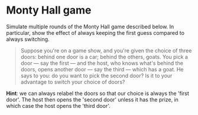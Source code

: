 # Monty Hall game

Simulate multiple rounds of the Monty Hall game described below. In particular, show the effect of always keeping the first guess compared to always switching.

> Suppose you're on a game show, and you're given the choice of three doors: behind one door is a car; behind the others, goats.
> You pick a door — say the first — and the host, who knows what's behind the doors, opens another door — say the third — which has a goat.
> He says to you: do you want to pick the second door? Is it to your advantage to switch your choice of doors?

**Hint**: we can always relabel the doors so that our choice is always the 'first door'. The host then opens the 'second door' unless it has the prize, in which case the host opens the 'third door'.
